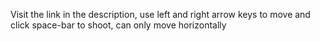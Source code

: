 Visit the link in the description, use left and right arrow keys to move and click space-bar to shoot, can only move horizontally
